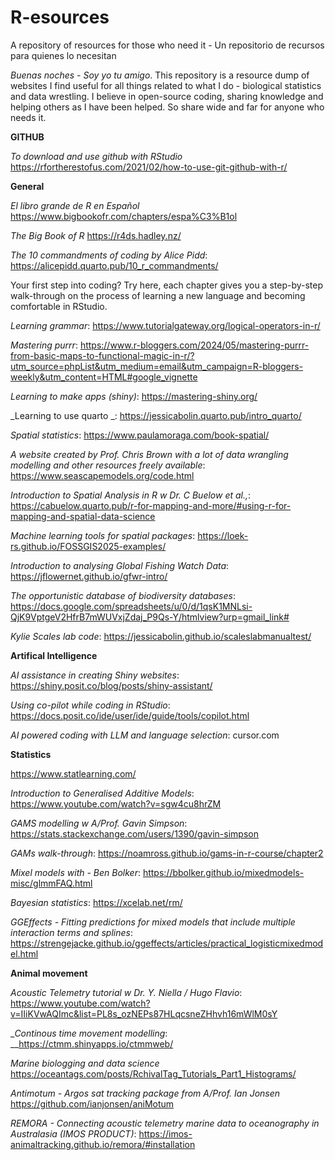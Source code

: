 # R-esources
A repository of resources for those who need it - Un repositorio de recursos para quienes lo necesitan

_Buenas noches - Soy yo tu amigo_.
This repository is a resource dump of websites I find useful for all things related to what I do - biological statistics and data wrestling. I believe in open-source coding, sharing knowledge and helping others as I have been helped. So share wide and far for anyone who needs it.

**GITHUB**

_To download and use github with RStudio_
https://rfortherestofus.com/2021/02/how-to-use-git-github-with-r/


**General**

_El libro grande de R en Español_
https://www.bigbookofr.com/chapters/espa%C3%B1ol

_The Big Book of R_
https://r4ds.hadley.nz/ 

_The 10 commandments of coding by Alice Pidd_:
https://alicepidd.quarto.pub/10_r_commandments/

Your first step into coding? Try here, each chapter gives you a step-by-step walk-through on the process of learning a new language and becoming comfortable in RStudio. 

_Learning grammar_:
https://www.tutorialgateway.org/logical-operators-in-r/

_Mastering purrr_:
https://www.r-bloggers.com/2024/05/mastering-purrr-from-basic-maps-to-functional-magic-in-r/?utm_source=phpList&utm_medium=email&utm_campaign=R-bloggers-weekly&utm_content=HTML#google_vignette

_Learning to make apps (shiny)_:
https://mastering-shiny.org/

_Learning to use quarto _:
https://jessicabolin.quarto.pub/intro_quarto/

_Spatial statistics_:
https://www.paulamoraga.com/book-spatial/

_A website created by Prof. Chris Brown with a lot of data wrangling modelling and other resources freely available_:
https://www.seascapemodels.org/code.html

_Introduction to Spatial Analysis in R w Dr. C Buelow et al.,_:
https://cabuelow.quarto.pub/r-for-mapping-and-more/#using-r-for-mapping-and-spatial-data-science

_Machine learning tools for spatial packages_:
https://loek-rs.github.io/FOSSGIS2025-examples/

_Introduction to analysing Global Fishing Watch Data_:
https://jflowernet.github.io/gfwr-intro/

_The opportunistic database of biodiversity databases_:
https://docs.google.com/spreadsheets/u/0/d/1qsK1MNLsi-QjK9VptgeV2HfrB7mWUVxjZdaj_P9Qs-Y/htmlview?urp=gmail_link#


_Kylie Scales lab code_:
https://jessicabolin.github.io/scaleslabmanualtest/

**Artifical Intelligence**

_AI assistance in creating Shiny websites_:
https://shiny.posit.co/blog/posts/shiny-assistant/

_Using co-pilot while coding in RStudio_:
https://docs.posit.co/ide/user/ide/guide/tools/copilot.html

_AI powered coding with LLM and language selection_:
cursor.com

**Statistics**

https://www.statlearning.com/

_Introduction to Generalised Additive Models_:
https://www.youtube.com/watch?v=sgw4cu8hrZM 

_GAMS modelling w A/Prof. Gavin Simpson_:
https://stats.stackexchange.com/users/1390/gavin-simpson

_GAMs walk-through_:
https://noamross.github.io/gams-in-r-course/chapter2

_Mixel models with - Ben Bolker_:
https://bbolker.github.io/mixedmodels-misc/glmmFAQ.html

_Bayesian statistics_:
https://xcelab.net/rm/

_GGEffects - Fitting predictions for mixed models that include multiple interaction terms and splines_:
https://strengejacke.github.io/ggeffects/articles/practical_logisticmixedmodel.html

**Animal movement**

_Acoustic Telemetry tutorial w Dr. Y. Niella / Hugo Flavio_:
https://www.youtube.com/watch?v=IIiKVwAQImc&list=PL8s_ozNEPs87HLqcsneZHhvh16mWlM0sY

__Continous time movement modelling_:
__https://ctmm.shinyapps.io/ctmmweb/

_Marine biologging and data science_
https://oceantags.com/posts/RchivalTag_Tutorials_Part1_Histograms/

_Antimotum - Argos sat tracking package from A/Prof. Ian Jonsen_
https://github.com/ianjonsen/aniMotum

_REMORA - Connecting acoustic telemetry marine data to oceanography in Australasia (IMOS PRODUCT)_:
https://imos-animaltracking.github.io/remora/#installation


